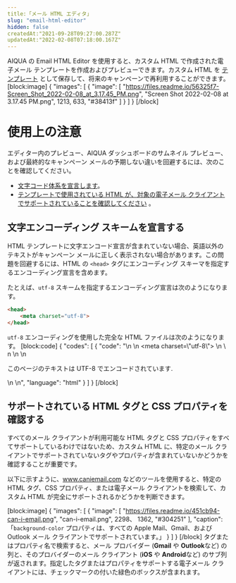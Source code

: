 ```yaml
---
title:「メール HTML エディタ」
slug: "email-html-editor"
hidden: false
createdAt:"2021-09-28T09:27:00.287Z"
updatedAt:"2022-02-08T07:18:00.167Z"
---
```

AIQUA の Email HTML Editor を使用すると、カスタム HTML で作成された電子メール テンプレートを作成およびプレビューできます。カスタム HTML を [テンプレート](doc:email-templates) として保存して、将来のキャンペーンで再利用することができます。
\[block:image]
{
  "images": \[
    {
      "image": \[
            "https://files.readme.io/56325f7-Screen_Shot_2022-02-08_at_3.17.45_PM.png",
          "Screen Shot 2022-02-08 at 3.17.45 PM.png",
        1213,
        633,
        "#38413f"
      ]
}
]
}
\[/block]
# 使用上の注意
エディター内のプレビュー、AIQUA ダッシュボードのサムネイル プレビュー、および最終的なキャンペーン メールの予期しない違いを回避するには、次のことを確認してください。
* [文字コード体系を宣言します](#declare-a-character-encoding-scheme)。
* [テンプレートで使用されている HTML が、対象の電子メール クライアントでサポートされていることを確認してください](#check-for-supported-html-tags-and-css-properties) 。

## 文字エンコーディング スキームを宣言する
HTML テンプレートに文字エンコード宣言が含まれていない場合、英語以外のテキストがキャンペーン メールに正しく表示されない場合があります。この問題を回避するには、HTML の `<head>` タグにエンコーディング スキーマを指定するエンコーディング宣言を含めます。

たとえば、`utf-8` スキームを指定するエンコーディング宣言は次のようになります。
```html
<head>
    <meta charset="utf-8">
</head>
```

`utf-8` エンコーディングを使用した完全な HTML ファイルは次のようになります。
\[block:code]
{
  "codes": \[
    {
      "code": "<html>\\n <head>\\n <meta charset=\\"utf-8\\"> <!-- エンコード宣言 -->\\n <title>AIQUA Email HTML Editor</title>\\ n </head>\\n <body>\\n <p>このページのテキストは UTF-8 でエンコードされています.</p>\\n </body>\\n</html>",
      "language": "html"
    }
  ]
}
\[/block]
## サポートされている HTML タグと CSS プロパティを確認する
すべてのメール クライアントが利用可能な HTML タグと CSS プロパティをすべてサポートしているわけではないため、カスタム HTML に、特定のメール クライアントでサポートされていないタグやプロパティが含まれていないかどうかを確認することが重要です。

以下に示すように、<a href="https://www.caniemail.com" target="_blank">www.caniemail.com</a> などのツールを使用すると、特定の HTML タグ、CSS プロパティ、または電子メール クライアントを検索して、カスタム HTML が完全にサポートされるかどうかを判断できます。

\[block:image]
{
  "images": \[
    {
      "image": \[
              "https://files.readme.io/451cb94-can-i-email.png",
            "can-i-email.png",
          2298、
        1362,
        "#304251"
      ],
"caption":「`background-color` プロパティは、すべての Apple Mail、Gmail、および Outlook メール クライアントでサポートされています。」
}
]
}
\[/block]
タグまたはプロパティ名で検索すると、メール プロバイダー (**Gmail** や **Outlook**など) の列と、そのプロバイダーのメール クライアント (**iOS** や **Android**など) のサブ列が返されます。指定したタグまたはプロパティをサポートする電子メール クライアントには、チェックマークの付いた緑色のボックスが含まれます。